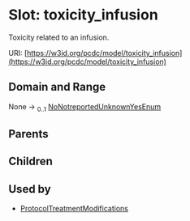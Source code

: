 
# Slot: toxicity_infusion


Toxicity related to an infusion.

URI: [https://w3id.org/pcdc/model/toxicity_infusion](https://w3id.org/pcdc/model/toxicity_infusion)


## Domain and Range

None &#8594;  <sub>0..1</sub> [NoNotreportedUnknownYesEnum](NoNotreportedUnknownYesEnum.md)

## Parents


## Children


## Used by

 * [ProtocolTreatmentModifications](ProtocolTreatmentModifications.md)
